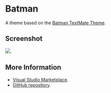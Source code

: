 # Batman

A theme based on the [Batman TextMate Theme](http://colorsublime.com/theme/Batman).


## Screenshot
![](https://raw.githubusercontent.com/gerane/VSCodeThemes/master/gerane.Theme-Batman/screenshot.PNG).


## More Information
* [Visual Studio Marketplace](https://marketplace.visualstudio.com/items/gerane.Theme-Batman).
* [GitHub repository](https://github.com/gerane/VSCodeThemes).